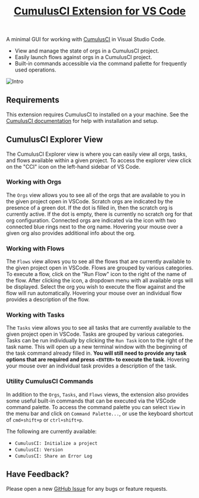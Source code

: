 <h1 align="center">
  <br>  
  <!-- TODO: Update link to marketplace listing once published -->
    <a href="#">
      CumulusCI Extension for VS Code 
    </a>
</h1>
<br>

A minimal GUI for working with [CumulusCI](https://cumulusci.readthedocs.io/en/latest/intro.html) in Visual Studio Code.

-   View and manage the state of orgs in a CumulusCI project.
-   Easily launch flows against orgs in a CumulusCI project.
-   Built-in commands accessible via the command pallette for frequently used operations.

![Intro](media/intro.gif)

## Requirements

This extension requires CumulusCI to installed on a your machine.
See the [CumulusCI documentation](https://cumulusci.readthedocs.io/en/latest/get_started.html#install-cumulusci)
for help with installation and setup.

## CumulusCI Explorer View

The CumulusCI Explorer view is where you can easily view all orgs, tasks, and
flows available within a given project. To access the explorer view click
on the "CCI" icon on the left-hand sidebar of VS Code.

### Working with Orgs

The `Orgs` view allows you to see all of the orgs that are available to
you in the given project open in VSCode. Scratch orgs are indicated by
the presence of a green dot. If the dot is filled in, then the scratch
org is currently active. If the dot is empty, there is currently no scratch
org for that org configuration. Connected orgs are indicated via the icon
with two connected blue rings next to the org name. Hovering your mouse
over a given org also provides additional info about the org.

### Working with Flows

The `Flows` view allows you to see all the flows that are currently
available to the given project open in VSCode. Flows are grouped by
various categories. To execute a flow, click on the \"Run Flow\" icon to
the right of the name of the flow. After clicking the icon, a dropdown
menu with all available orgs will be displayed. Select the org you wish
to execute the flow against and the flow will run automatically. Hovering
your mouse over an individual flow provides a description of the flow.

### Working with Tasks

The `Tasks` view allows you to see all tasks that are currently
available to the given project open in VSCode. Tasks are grouped by
various categories. Tasks can be run individually by clicking the
`Run Task` icon to the right of the task name. This will open up a new
terminal window with the beginning of the task command already filled
in. **You will still need to provide any task options that are required
and press `<ENTER>` to execute the task.** Hovering your mouse over
an individual task provides a description of the task.

### Utility CumulusCI Commands

In addition to the `Orgs`, `Tasks`, and `Flows` views, the extension
also provides some useful built-in commands that can be executed via the
VSCode command palette. To access the command palette you can select
`View` in the menu bar and click on `Command Palette...`, or use the
keyboard shortcut of `cmd+shift+p` or `ctrl+shift+p`.

The following are currently available:

-   `CumulusCI: Initialize a project`
-   `CumulusCI: Version`
-   `CumulusCI: Share an Error Log`

## Have Feedback?

Please open a new [GitHub
Issue](https://github.com/SFDO-Tooling/cci-vscode/issues) for any bugs
or feature requests.
